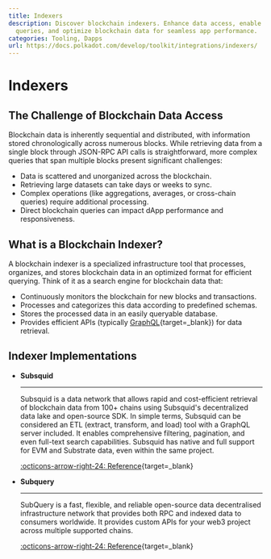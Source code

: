 ```yaml
---
title: Indexers
description: Discover blockchain indexers. Enhance data access, enable fast and complex
  queries, and optimize blockchain data for seamless app performance.
categories: Tooling, Dapps
url: https://docs.polkadot.com/develop/toolkit/integrations/indexers/
---
```


# Indexers

## The Challenge of Blockchain Data Access

Blockchain data is inherently sequential and distributed, with information stored chronologically across numerous blocks. While retrieving data from a single block through JSON-RPC API calls is straightforward, more complex queries that span multiple blocks present significant challenges:

- Data is scattered and unorganized across the blockchain.
- Retrieving large datasets can take days or weeks to sync.
- Complex operations (like aggregations, averages, or cross-chain queries) require additional processing.
- Direct blockchain queries can impact dApp performance and responsiveness.

## What is a Blockchain Indexer?

A blockchain indexer is a specialized infrastructure tool that processes, organizes, and stores blockchain data in an optimized format for efficient querying. Think of it as a search engine for blockchain data that:

- Continuously monitors the blockchain for new blocks and transactions.
- Processes and categorizes this data according to predefined schemas.
- Stores the processed data in an easily queryable database.
- Provides efficient APIs (typically [GraphQL](https://graphql.org/){target=\_blank}) for data retrieval.

## Indexer Implementations

<div class="grid cards" markdown>

-   __Subsquid__

    ---

    Subsquid is a data network that allows rapid and cost-efficient retrieval of blockchain data from 100+ chains using Subsquid's decentralized data lake and open-source SDK. In simple terms, Subsquid can be considered an ETL (extract, transform, and load) tool with a GraphQL server included. It enables comprehensive filtering, pagination, and even full-text search capabilities. Subsquid has native and full support for EVM and Substrate data, even within the same project.

    [:octicons-arrow-right-24: Reference](https://www.sqd.ai/){target=\_blank}

-   __Subquery__

    ---

    SubQuery is a fast, flexible, and reliable open-source data decentralised infrastructure network that provides both RPC and indexed data to consumers worldwide.
    It provides custom APIs for your web3 project across multiple supported chains.

    [:octicons-arrow-right-24: Reference](https://subquery.network/){target=\_blank}

</div>
